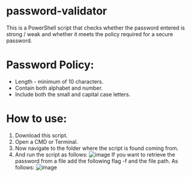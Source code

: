 # password-validator

This is a PowerShell script that checks whether the password entered is strong / weak and whether it meets the policy required for a secure password.

# Password Policy:
* Length - minimum of 10 characters.
* Contain both alphabet and number.
* Include both the small and capital case letters.

# How to use:
1. Download this script.
2. Open a CMD or Terminal.
3. Now navigate to the folder where the script is found coming from.
4. And run the script as follows:
![image](https://user-images.githubusercontent.com/47865329/132675880-c0bcc554-d1be-4ce3-8665-e24c3b495c9f.png)
If you want to retrieve the password from a file add the following flag -f and the file path. As follows:
![image](https://user-images.githubusercontent.com/47865329/132738880-d33ac8da-b044-4226-9c6a-344c0b17f1ca.png)
